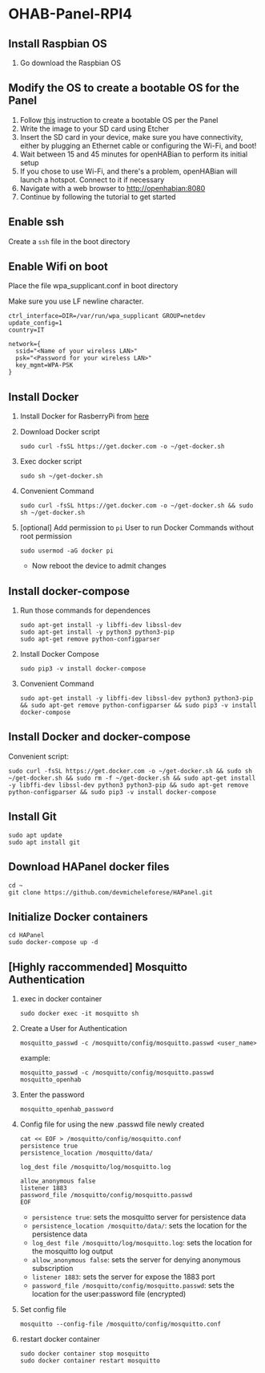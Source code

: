 # OHAB-Panel-RPI4

## Install Raspbian OS

1. Go download the Raspbian OS

## Modify the OS to create a bootable OS for the Panel

1. Follow [this](https://www.acmesystems.it/CM3-PANEL-7-BASIC_microsd) instruction to create a bootable OS per the Panel
2. Write the image to your SD card using Etcher
3. Insert the SD card in your device, make sure you have connectivity, either by plugging an Ethernet cable or configuring the Wi-Fi, and boot!
4. Wait between 15 and 45 minutes for openHABian to perform its initial setup
5. If you chose to use Wi-Fi, and there's a problem, openHABian will launch a hotspot. Connect to it if necessary
6. Navigate with a web browser to [http://openhabian:8080](http://openhabian:8080)
7. Continue by following the tutorial to get started

## Enable ssh

Create a `ssh` file in the boot directory

## Enable Wifi on boot

Place the file wpa_supplicant.conf in boot directory

Make sure you use LF newline character.

```terminal
ctrl_interface=DIR=/var/run/wpa_supplicant GROUP=netdev
update_config=1
country=IT

network={
  ssid="<Name of your wireless LAN>"
  psk="<Password for your wireless LAN>"
  key_mgmt=WPA-PSK
}
```

## Install Docker

1. Install Docker for RasberryPi from [here](https://docs.docker.com/engine/install/debian/#install-using-the-convenience-script)

2. Download Docker script

   ```terminal
   sudo curl -fsSL https://get.docker.com -o ~/get-docker.sh
   ```

3. Exec docker script

   ```terminal
   sudo sh ~/get-docker.sh
   ```

4. Convenient Command

   ```terminal
   sudo curl -fsSL https://get.docker.com -o ~/get-docker.sh && sudo sh ~/get-docker.sh
   ```

5. [optional] Add permission to `pi` User to run Docker Commands without root permission

   ```terminal
   sudo usermod -aG docker pi
   ```

   - Now reboot the device to admit changes

## Install docker-compose

1. Run those commands for dependences

   ```terminal
   sudo apt-get install -y libffi-dev libssl-dev
   sudo apt-get install -y python3 python3-pip
   sudo apt-get remove python-configparser
   ```

2. Install Docker Compose

   ```terminal
   sudo pip3 -v install docker-compose
   ```

3. Convenient Command

   ```terminal
   sudo apt-get install -y libffi-dev libssl-dev python3 python3-pip && sudo apt-get remove python-configparser && sudo pip3 -v install docker-compose
   ```

## Install Docker and docker-compose

Convenient script:

```terminal
sudo curl -fsSL https://get.docker.com -o ~/get-docker.sh && sudo sh ~/get-docker.sh && sudo rm -f ~/get-docker.sh && sudo apt-get install -y libffi-dev libssl-dev python3 python3-pip && sudo apt-get remove python-configparser && sudo pip3 -v install docker-compose
```

## Install Git

```terminal
sudo apt update
sudo apt install git
```

## Download HAPanel docker files

```terminal
cd ~
git clone https://github.com/devmicheleforese/HAPanel.git
```

## Initialize Docker containers

```terminal
cd HAPanel
sudo docker-compose up -d
```

## [Highly raccommended] Mosquitto Authentication

1. exec in docker container

   ```terminal
   sudo docker exec -it mosquitto sh
   ```

2. Create a User for Authentication

   ```terminal
   mosquitto_passwd -c /mosquitto/config/mosquitto.passwd <user_name>
   ```

   example:

   ```terminal
   mosquitto_passwd -c /mosquitto/config/mosquitto.passwd mosquitto_openhab
   ```

3. Enter the password

   ```terminal
   mosquitto_openhab_password
   ```

4. Config file for using the new .passwd file newly created

   ```terminal
   cat << EOF > /mosquitto/config/mosquitto.conf
   persistence true
   persistence_location /mosquitto/data/

   log_dest file /mosquitto/log/mosquitto.log

   allow_anonymous false
   listener 1883
   password_file /mosquitto/config/mosquitto.passwd
   EOF
   ```

   - `persistence true`: sets the mosquitto server for persistence data
   - `persistence_location /mosquitto/data/`: sets the location for the persistence data
   - `log_dest file /mosquitto/log/mosquitto.log`: sets the location for the mosquitto log output
   - `allow_anonymous false`: sets the server for denying anonymous subscription
   - `listener 1883`: sets the server for expose the 1883 port
   - `password_file /mosquitto/config/mosquitto.passwd`: sets the location for the user:password file (encrypted)

5. Set config file

   ```terminal
   mosquitto --config-file /mosquitto/config/mosquitto.conf
   ```

6. restart docker container

   ```terminal
   sudo docker container stop mosquitto
   sudo docker container restart mosquitto
   ```
